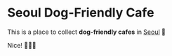 # Seoul Dog-Friendly Cafe

This is a place to collect **dog-friendly cafes** in [Seoul](https://en.wikipedia.org/wiki/Seoul) :dog:


Nice! :dog::man::dog:

